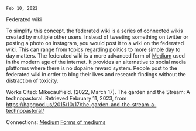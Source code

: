	Feb 10, 2022

Federated wiki

To simplify this concept, the federated wiki is a series of connected wikis created by multiple other users. Instead of tweeting something on twitter or posting a photo on instagram, you would post it to a wiki on the federated wiki. This can range from topics regarding politics to more simple day to day matters.
The federated wiki is a more advanced form of [Medium](Medium.md) used in the modern age of the internet. It provides an alternative to social media platforms where there is no dopaine reward system. People post to the federated wiki in order to blog their lives and research findings without the distraction of toxicity.

Works Cited:
Mikecaulfield. (2022, March 17). The garden and the Stream: A technopastoral. Retrieved February 11, 2023, from https://hapgood.us/2015/10/17/the-garden-and-the-stream-a-technopastoral/

Connections:
[Medium](Medium.md)
[Forms of mediums](Forms%20of%20mediums.md)


